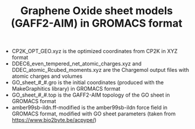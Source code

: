 <h1 align="center">
Graphene Oxide sheet models (GAFF2-AIM) in GROMACS format
</h1><br>



- CP2K_OPT_GEO.xyz is the optimized coordinates from CP2K in XYZ format
- DDEC6_even_tempered_net_atomic_charges.xyz and DDEC_atomic_Rcubed_moments.xyz are the Chargemol output files with atomic charges and volumes
- GO_sheet_#_#.gro is the initial coordinates (produced with the MakeGraphitics library) in GROMACS format
- GO_sheet_#_#.top is the GAFF2-AIM topology of the GO sheet in GROMACS format
- amber99sb-ildn.ff-modified is the amber99sb-ildn force field in GROMACS format, modified with GO sheet parameters (taken from https://www.bio2byte.be/acpype/)<br>
